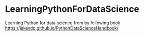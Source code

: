 # LearningPythonForDataScience
Learning Python for data science from by following book https://jakevdp.github.io/PythonDataScienceHandbook/
